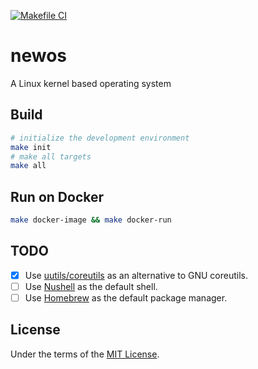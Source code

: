 [![Makefile CI](https://github.com/leizongmin/newos/actions/workflows/makefile.yml/badge.svg)](https://github.com/leizongmin/newos/actions/workflows/makefile.yml)

# newos
A Linux kernel based operating system

## Build

```bash
# initialize the development environment
make init
# make all targets
make all
```

## Run on Docker

```bash
make docker-image && make docker-run
```

## TODO

- [x] Use [uutils/coreutils](https://github.com/uutils/coreutils) as an alternative to GNU coreutils.
- [ ] Use [Nushell](https://www.nushell.sh/) as the default shell.
- [ ] Use [Homebrew](https://brew.sh/) as the default package manager.

## License

Under the terms of the [MIT License](LICENSE).

